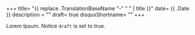 +++
title= "{{ replace .TranslationBaseName "-" " " | title }}"
date= {{ .Date }}
description = ""
draft= true
disqusShortname= ""
+++

Lorem Ipsum.
Notice `draft` is set to true.
